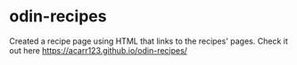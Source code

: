 # odin-recipes
Created a recipe page using HTML that links to the recipes' pages.
Check it out here https://acarr123.github.io/odin-recipes/
